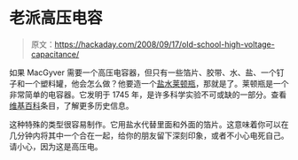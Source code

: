 # 老派高压电容

> 原文：<https://hackaday.com/2008/09/17/old-school-high-voltage-capacitance/>

如果 MacGyver 需要一个高压电容器，但只有一些箔片、胶带、水、盐、一个钉子和一个塑料罐，他会怎么做？他要造一个[盐水莱顿瓶](http://www.instructables.com/id/Make_A_Water_Leyden_Jar/#step6)，那就是了。莱顿瓶是一个非常简单的电容器。它发明于 1745 年，是许多科学实验不可或缺的一部分。查看[维基百科](http://en.wikipedia.org/wiki/Leyden_jar)条目，了解更多历史信息。

这种特殊的类型很容易制作。它用盐水代替里面和外面的箔片。这意味着你可以在几分钟内将其中一个合在一起，给你的朋友留下深刻印象，或者不小心电死自己。请小心，因为这是高压电。